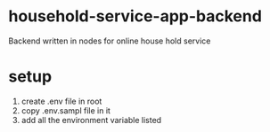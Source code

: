 # household-service-app-backend

Backend written in nodes for online house hold service

# setup

1. create .env file in root
2. copy .env.sampl file in it
3. add all the environment variable listed
